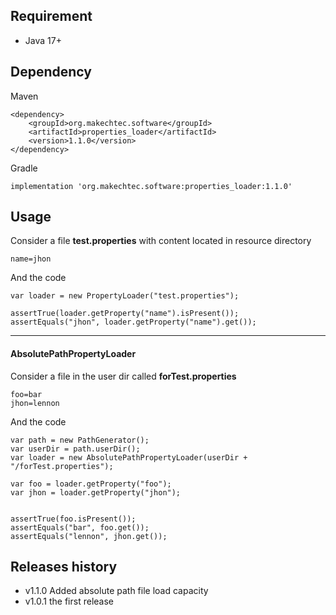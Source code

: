 ## Requirement ##

- Java 17+

## Dependency ##

Maven

    <dependency>
        <groupId>org.makechtec.software</groupId>
        <artifactId>properties_loader</artifactId>
        <version>1.1.0</version>
    </dependency>

Gradle

    implementation 'org.makechtec.software:properties_loader:1.1.0'

## Usage ##

Consider a file __test.properties__ with content located in resource directory

    name=jhon

And the code

    var loader = new PropertyLoader("test.properties");

    assertTrue(loader.getProperty("name").isPresent());
    assertEquals("jhon", loader.getProperty("name").get());

---

#### AbsolutePathPropertyLoader ####

Consider a file in the user dir called __forTest.properties__

    foo=bar
    jhon=lennon

And the code

    var path = new PathGenerator();
    var userDir = path.userDir();
    var loader = new AbsolutePathPropertyLoader(userDir + "/forTest.properties");

    var foo = loader.getProperty("foo");
    var jhon = loader.getProperty("jhon");


    assertTrue(foo.isPresent());
    assertEquals("bar", foo.get());
    assertEquals("lennon", jhon.get());


## Releases history ##
- v1.1.0 Added absolute path file load capacity
- v1.0.1 the first release